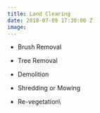 ```yaml
---
title: Land Clearing
date: 2018-07-09 17:30:00 Z
image: 
---
```


* Brush Removal

* Tree Removal

* Demolition

* Shredding or Mowing

* Re-vegetation\
